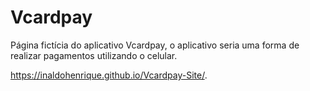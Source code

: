 # Vcardpay
 Página fictícia do aplicativo Vcardpay, o aplicativo seria uma forma de realizar pagamentos utilizando o celular.
 
 https://inaldohenrique.github.io/Vcardpay-Site/.
